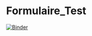 # Formulaire_Test

[![Binder](https://mybinder.org/badge_logo.svg)](https://mybinder.org/v2/gh/dfialaire/Formulaire_Test/tree/main/HEAD?labpath=%2Fvoila%2Frender%2FTest4_formulaire.ipynb)
